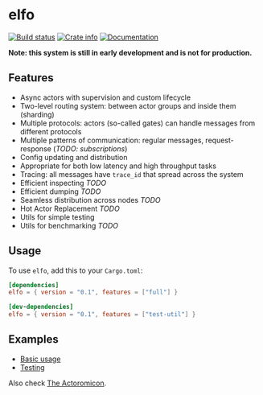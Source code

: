 # elfo

[![Build status](https://travis-ci.org/elfo-rs/elfo.svg)](https://api.travis-ci.org/elfo-rs/elfo.svg?branch=master)
[![Crate info](https://img.shields.io/crates/v/elfo.svg)](https://crates.io/crates/elfo)
[![Documentation](https://docs.rs/elfo/badge.svg)](https://docs.rs/elfo)

**Note: this system is still in early development and is not for production.**

## Features
* Async actors with supervision and custom lifecycle
* Two-level routing system: between actor groups and inside them (sharding)
* Multiple protocols: actors (so-called gates) can handle messages from different protocols
* Multiple patterns of communication: regular messages, request-response (*TODO: subscriptions*)
* Config updating and distribution
* Appropriate for both low latency and high throughput tasks
* Tracing: all messages have `trace_id` that spread across the system
* Efficient inspecting *TODO*
* Efficient dumping *TODO*
* Seamless distribution across nodes *TODO*
* Hot Actor Replacement *TODO*
* Utils for simple testing
* Utils for benchmarking *TODO*

## Usage
To use `elfo`, add this to your `Cargo.toml`:
```toml
[dependencies]
elfo = { version = "0.1", features = ["full"] }

[dev-dependencies]
elfo = { version = "0.1", features = ["test-util"] }
```

## Examples
* [Basic usage](elfo/examples/usage.rs)
* [Testing](elfo/examples/test.rs)

Also check [The Actoromicon](http://actoromicon.rs/).
